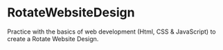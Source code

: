 # RotateWebsiteDesign
Practice with the basics of web development (Html, CSS &amp; JavaScript) to create a Rotate Website Design.
